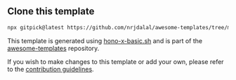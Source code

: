 ## Clone this template

```bash
npx gitpick@latest https://github.com/nrjdalal/awesome-templates/tree/main/hono-apps/hono-x-basic
```

This template is generated using [hono-x-basic.sh](https://github.com/nrjdalal/awesome-templates/blob/main/.github/.scripts/hono-x-basic.sh) and is part of the [awesome-templates](https://github.com/nrjdalal/awesome-templates) repository.

If you wish to make changes to this template or add your own, please refer to the [contribution guidelines](https://github.com/nrjdalal/awesome-templates?tab=readme-ov-file#contributing).


